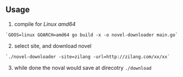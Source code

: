 ## Usage
  1. compile for *Linux amd64*

    `GOOS=linux GOARCH=amd64 go build -x -o novel-downloader main.go`

  2. select site, and download novel

    `./novel-downloader -site=zilang -url=http://zilang.com/xx/xx`

  3. while done the noval would save at direcotry `./download`
